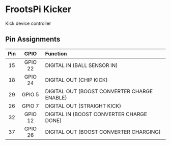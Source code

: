 # FrootsPi Kicker

Kick device controller

## Pin Assignments

|Pin|GPIO|Function|
|:---:|:---:|:---|
|15|GPIO 22|DIGITAL IN (BALL SENSOR IN)|
|18|GPIO 24|DIGITAL OUT (CHIP KICK)|
|29|GPIO 5 |DIGITAL OUT (BOOST CONVERTER CHARGE ENABLE)|
|26|GPIO 7 |DIGITAL OUT (STRAIGHT KICK)|
|32|GPIO 12|DIGITAL IN (BOOST CONVERTER CHARGE DONE)|
|37|GPIO 26|DIGITAL OUT (BOOST CONVERTER CHARGING)|
